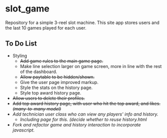 # slot_game

Repository for a simple 3-reel slot machine. This site app stores users and the last 10 games played for each user.

## To Do List
- Styling
  - ~~Add game rules to the main game page.~~
  - Make line selection larger on game screen, more in line with the rest of the dashboard.
  - ~~Allow paytable to be hidden/shown.~~
  - Give the user page improved markup.
  - Style the stats on the history page.
  - Style top award history page.
- ~~Allow users to delete their profiles.~~
- ~~Add top award history page, with user who hit the top award, and likes. _(many-to-many model)_~~
- _Add technician user class who can view any players' info and history._
  - _Including page for this. (decide whether to reuse history.html_
- _Fork and refactor game and history interaction to incorporate javascript._
